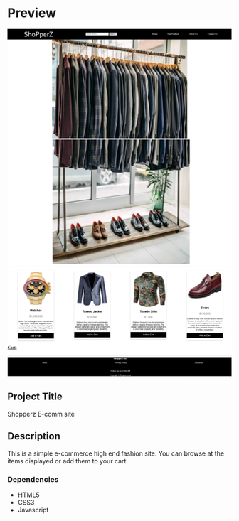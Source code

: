 # Preview

<img src="shopperz 1.png">
<img src="shopperz 2.png">
<img src="shopperz 3.png">

## Project Title

Shopperz E-comm site

## Description

This is a simple e-commerce high end fashion site. You can browse at the items displayed or add them to your cart.

### Dependencies

- HTML5
- CSS3
- Javascript
